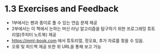 # 1.3 Exercises and Feedback
- 1부에서는 펜과 종이로 풀 수 있는 연습 문제 제공
- 2부에서는 이 책에서 논하는 머신 러닝 알고리즘을 탐구하기 위한 프로그래밍 튜토리얼(주피터 노트북) 제공
- https://mml-book.com 에서 튜토리얼, 정오표, 추가 자료를 찾을 수 있음.
- 오류 및 피드백 제공 또한 위 URL을 통해 보고 가능
